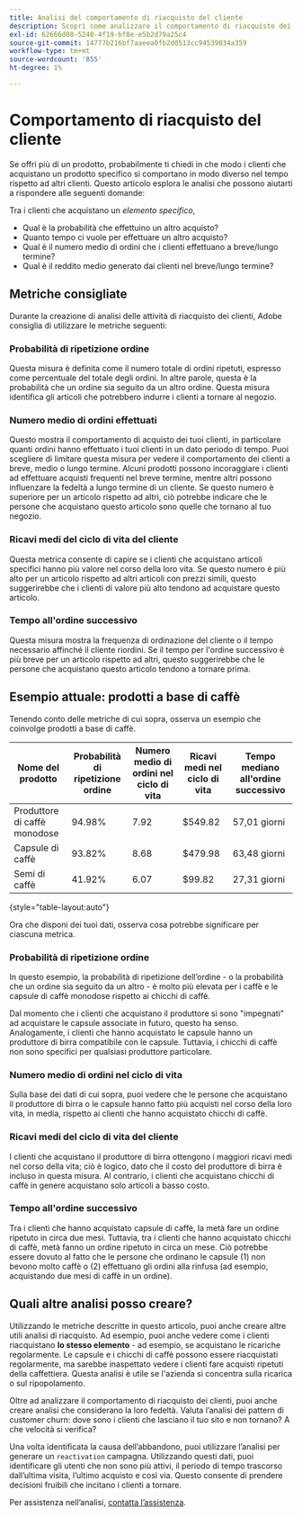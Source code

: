 ```yaml
---
title: Analisi del comportamento di riacquisto del cliente
description: Scopri come analizzare il comportamento di riacquisto dei clienti.
exl-id: 62666d08-5240-4f19-bf8e-e5b2d79a25c4
source-git-commit: 14777b216bf7aaeea0fb2d0513cc94539034a359
workflow-type: tm+mt
source-wordcount: '855'
ht-degree: 1%

---
```


# Comportamento di riacquisto del cliente

Se offri più di un prodotto, probabilmente ti chiedi in che modo i clienti che acquistano un prodotto specifico si comportano in modo diverso nel tempo rispetto ad altri clienti. Questo articolo esplora le analisi che possono aiutarti a rispondere alle seguenti domande:

Tra i clienti che acquistano un *elemento specifico*,

* Qual è la probabilità che effettuino un altro acquisto?
* Quanto tempo ci vuole per effettuare un altro acquisto?
* Qual è il numero medio di ordini che i clienti effettuano a breve/lungo termine?
* Qual è il reddito medio generato dai clienti nel breve/lungo termine?

## Metriche consigliate

Durante la creazione di analisi delle attività di riacquisto dei clienti, Adobe consiglia di utilizzare le metriche seguenti:

### Probabilità di ripetizione ordine

Questa misura è definita come il numero totale di ordini ripetuti, espresso come percentuale del totale degli ordini. In altre parole, questa è la probabilità che un ordine sia seguito da un altro ordine. Questa misura identifica gli articoli che potrebbero indurre i clienti a tornare al negozio.

### Numero medio di ordini effettuati

Questo mostra il comportamento di acquisto dei tuoi clienti, in particolare quanti ordini hanno effettuato i tuoi clienti in un dato periodo di tempo. Puoi scegliere di limitare questa misura per vedere il comportamento dei clienti a breve, medio o lungo termine. Alcuni prodotti possono incoraggiare i clienti ad effettuare acquisti frequenti nel breve termine, mentre altri possono influenzare la fedeltà a lungo termine di un cliente. Se questo numero è superiore per un articolo rispetto ad altri, ciò potrebbe indicare che le persone che acquistano questo articolo sono quelle che tornano al tuo negozio.

### Ricavi medi del ciclo di vita del cliente

Questa metrica consente di capire se i clienti che acquistano articoli specifici hanno più valore nel corso della loro vita. Se questo numero è più alto per un articolo rispetto ad altri articoli con prezzi simili, questo suggerirebbe che i clienti di valore più alto tendono ad acquistare questo articolo.

### Tempo all&#39;ordine successivo

Questa misura mostra la frequenza di ordinazione del cliente o il tempo necessario affinché il cliente riordini. Se il tempo per l&#39;ordine successivo è più breve per un articolo rispetto ad altri, questo suggerirebbe che le persone che acquistano questo articolo tendono a tornare prima.

## Esempio attuale: prodotti a base di caffè

Tenendo conto delle metriche di cui sopra, osserva un esempio che coinvolge prodotti a base di caffè.

| **Nome del prodotto** | **Probabilità di ripetizione ordine** | **Numero medio di ordini nel ciclo di vita** | **Ricavi medi nel ciclo di vita** | **Tempo mediano all&#39;ordine successivo** |
|-----|-----|-----|-----|-----|
| Produttore di caffè monodose | 94.98% | 7.92 | $549.82 | 57,01 giorni |
| Capsule di caffè | 93.82% | 8.68 | $479.98 | 63,48 giorni |
| Semi di caffè | 41.92% | 6.07 | $99.82 | 27,31 giorni |

{style="table-layout:auto"}

Ora che disponi dei tuoi dati, osserva cosa potrebbe significare per ciascuna metrica.

### Probabilità di ripetizione ordine

In questo esempio, la probabilità di ripetizione dell’ordine - o la probabilità che un ordine sia seguito da un altro - è molto più elevata per i caffè e le capsule di caffè monodose rispetto ai chicchi di caffè.

Dal momento che i clienti che acquistano il produttore si sono &quot;impegnati&quot; ad acquistare le capsule associate in futuro, questo ha senso. Analogamente, i clienti che hanno acquistato le capsule hanno un produttore di birra compatibile con le capsule. Tuttavia, i chicchi di caffè non sono specifici per qualsiasi produttore particolare.

### Numero medio di ordini nel ciclo di vita

Sulla base dei dati di cui sopra, puoi vedere che le persone che acquistano il produttore di birra o le capsule hanno fatto più acquisti nel corso della loro vita, in media, rispetto ai clienti che hanno acquistato chicchi di caffè.

### Ricavi medi del ciclo di vita del cliente

I clienti che acquistano il produttore di birra ottengono i maggiori ricavi medi nel corso della vita; ciò è logico, dato che il costo del produttore di birra è incluso in questa misura. Al contrario, i clienti che acquistano chicchi di caffè in genere acquistano solo articoli a basso costo.

### Tempo all&#39;ordine successivo

Tra i clienti che hanno acquistato capsule di caffè, la metà fare un ordine ripetuto in circa due mesi. Tuttavia, tra i clienti che hanno acquistato chicchi di caffè, metà fanno un ordine ripetuto in circa un mese. Ciò potrebbe essere dovuto al fatto che le persone che ordinano le capsule (1) non bevono molto caffè o (2) effettuano gli ordini alla rinfusa (ad esempio, acquistando due mesi di caffè in un ordine).

## Quali altre analisi posso creare?

Utilizzando le metriche descritte in questo articolo, puoi anche creare altre utili analisi di riacquisto. Ad esempio, puoi anche vedere come i clienti riacquistano **lo stesso elemento** - ad esempio, se acquistano le ricariche regolarmente. Le capsule e i chicchi di caffè possono essere riacquistati regolarmente, ma sarebbe inaspettato vedere i clienti fare acquisti ripetuti della caffettiera. Questa analisi è utile se l&#39;azienda si concentra sulla ricarica o sul ripopolamento.

Oltre ad analizzare il comportamento di riacquisto dei clienti, puoi anche creare analisi che considerano la loro fedeltà. Valuta l’analisi dei pattern di customer churn: dove sono i clienti che lasciano il tuo sito e non tornano? A che velocità si verifica?

Una volta identificata la causa dell’abbandono, puoi utilizzare l’analisi per generare un `reactivation` campagna. Utilizzando questi dati, puoi identificare gli utenti che non sono più attivi, il periodo di tempo trascorso dall’ultima visita, l’ultimo acquisto e così via. Questo consente di prendere decisioni fruibili che incitano i clienti a tornare.

Per assistenza nell’analisi, [contatta l’assistenza](https://experienceleague.adobe.com/docs/commerce-knowledge-base/kb/troubleshooting/miscellaneous/mbi-service-policies.html?lang=en).
